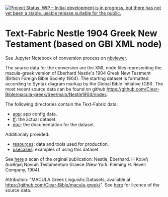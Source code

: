 [![Project Status: WIP – Initial development is in progress, but there has not yet been a stable, usable release suitable for the public.](https://www.repostatus.org/badges/latest/wip.svg)](https://www.repostatus.org/#wip)

# Text-Fabric Nestle 1904 Greek New Testament (based on GBI XML node)

See Jupyter Notebook of conversion process on [nbviewer](https://nbviewer.org/github/tonyjurg/NA1904/blob/1d314c138e67aa0e9ed8387c4d9cb92687c56b01/resources/converter/CreateTFfromXML.ipynb).

The source data for the conversion are the XML node files representing the macula-greek version of Eberhard Nestle's 1904 Greek New Testment (British Foreign Bible Society 1904). The starting dataset is formatted according to Syntax diagram markup by the Global Bible Initiative (GBI).   The most recent source data can be found on github https://github.com/Clear-Bible/macula-greek/tree/main/Nestle1904/nodes. 

The following directories contain the Text-Fabric data:
 * [app](app#readme): app config data.
 * [tf](tf#readme): the actual dataset.
 * [doc](docs/home.md#readme): the documentation for the dataset.
 
 Additionaly provided:
 * [resources](resources#readme): data and tools used for production.
 * [usecases](docs/usecases#readme): examples of using this dataset.
 
See [here](https://archive.org/details/the-greek-new-testament-nestle-1904-us-edition/mode/2up) a scan of the orginal publication: Nestle, Eberhard. Η Καινή Διαθήκη Novum Testamentum Graece (New York: Fleming H. Revell Company, 1904).
 
 Attribution: "MACULA Greek Linguistic Datasets, available at https://github.com/Clear-Bible/macula-greek/".  See [here](resources/sourcedata#readme) for licence of the source data.
